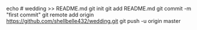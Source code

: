 echo # wedding >> README.md
git init
git add README.md
git commit -m "first commit"
git remote add origin https://github.com/shellbelle432/wedding.git
git push -u origin master
